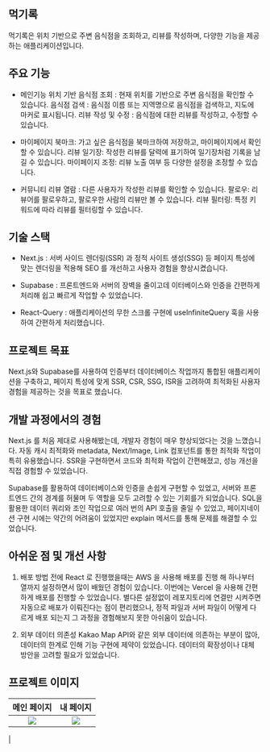 ## 먹기록

먹기록은 위치 기반으로 주변 음식점을 조회하고, 리뷰를 작성하며, 다양한 기능을 제공하는 애플리케이션입니다. 

## 주요 기능

* 메인기능
	위치 기반 음식점 조회 : 현재 위치를 기반으로 주변 음식점을 확인할 수 있습니다.
	음식점 검색 : 음식점 이름 또는 지역명으로 음식점을 검색하고, 지도에 마커로 표시됩니다.
	리뷰 작성 및 수정 : 음식점에 대한 리뷰를 작성하고, 수정할 수 있습니다.

* 마이페이지 
    북마크: 가고 싶은 음식점을 북마크하여 저장하고, 마이페이지에서 확인할 수 있습니다.
	리뷰 일기장: 작성한 리뷰를 달력에 표기하여 일기장처럼 기록을 남길 수 있습니다.
    마이페이지 조정: 리뷰 노출 여부 등 다양한 설정을 조정할 수 있습니다.
    
* 커뮤니티 
	리뷰 열람 : 다른 사용자가 작성한 리뷰를 확인할 수 있습니다.
	팔로우: 리뷰어를 팔로우하고, 팔로우한 사람의 리뷰만 볼 수 있습니다.
	리뷰 필터링: 특정 키워드에 따라 리뷰를 필터링할 수 있습니다.
    
## 기술 스택

* Next.js : 서버 사이드 렌더링(SSR) 과 정적 사이트 생성(SSG) 등 페이지 특성에 맞는 렌더링을 적용해 SEO 를 개선하고 사용자 경험을 향상시켰습니다. 

* Supabase : 프론트엔드와 서버의 장벽을 줄이고데 이터베이스와 인증을 간편하게 처리해 쉽고 빠르게 작업할 수 있었습니다.

* React-Query : 애플리케이션의 무한 스크롤 구현에 useInfiniteQuery 훅을 사용하여 간편하게 처리했습니다.


## 프로젝트 목표

Next.js와 Supabase를 사용하여 인증부터 데이터베이스 작업까지 통합된 애플리케이션을 구축하고, 페이지 특성에 맞게 SSR, CSR, SSG, ISR을 고려하여 최적화된 사용자 경험을 제공하는 것을 목표로 했습니다.


## 개발 과정에서의 경험

Next.js 를 처음 제대로 사용해봤는데, 개발자 경험이 매우 향상되었다는 것을 느꼈습니다.
자동 캐시 최적화와 metadata, Next/Image, Link 컴포넌트를 통한 최적화 작업이 특히 유용했습니다.
SSR을 구현하면서 코드와 최적화 작업이 간편해졌고, 성능 개선을 직접 경험할 수 있었습니다.

Supabase를 활용하여 데이터베이스와 인증을 손쉽게 구현할 수 있었고, 서버와 프론트엔드 간의 경계를 허물며 두 역할을 모두 고려할 수 있는 기회를가 되었습니다. SQL을 활용한 데이터 쿼리와 조인 작업으로 여러 번의 API 호출을 줄일 수 있었고, 페이지네이션 구현 시에는 약간의 어려움이 있었지만 explain 메서드를 통해 문제를 해결할 수 있었습니다.



## 아쉬운 점 및 개선 사항

1. 배포 방법 
전에 React 로 진행했을때는 AWS 을 사용해 배포를 진행 해 하나부터 열까지 설정하면서 많이 배웠던 경험이 있습니다. 이번에는 Vercel 을 사용해 간편하게 배포를 진행할 수 있었습니다. 별다른 설정없이 레포지토리에 연결만 시켜주면 자동으로 배포가 이뤄진다는 점이 편리했으나, 정적 파일과 서버 파일이 어떻게 다르게 배포 되는지 그 과정을 경험해보지 못한 아쉬움이 있습니다. 

2. 외부 데이터 의존성
Kakao Map API와 같은 외부 데이터에 의존하는 부분이 많아, 데이터의 한계로 인해 기능 구현에 제약이 있었습니다. 데이터의 확장성이나 대체 방안을 고려할 필요가 있었습니다.




## 프로젝트 이미지

| 메인 페이지 | 내 페이지 | 
|:----------:|:-----------:|
| ![](https://velog.velcdn.com/images/o1011/post/b790e43c-e5a8-4282-9ea6-cd923877efb6/image.png) | ![](https://velog.velcdn.com/images/o1011/post/e904e20d-957e-41b9-823f-04c3f9c48d07/image.png)
 |

